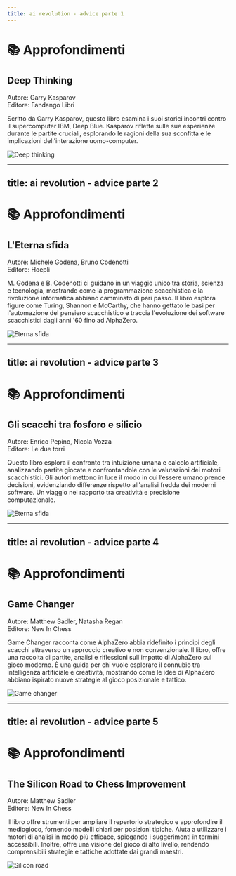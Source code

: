 ```yaml
---
title: ai revolution - advice parte 1
---
```


# 📚 Approfondimenti 

<div class="grid grid-cols-2 gap-8">
  <div class="mt-4">
    <h2 class="text-xl font-semibold text-gray-500">Deep Thinking</h2>
    <p class="mt-2 text-sm text-gray-400">
      <span class="font-semibold">Autore:</span> Garry Kasparov<br>
      <span class="font-semibold">Editore:</span> Fandango Libri
    </p>
    <p class="mt-4 text-base text-gray-600">
      Scritto da Garry Kasparov, questo libro esamina i suoi storici incontri contro il supercomputer IBM, Deep Blue.
      Kasparov riflette sulle sue esperienze durante le partite cruciali, esplorando le ragioni della sua sconfitta e le implicazioni dell'interazione uomo-computer.
    </p>
  </div>
  <div class="flex justify-center mt-4">
    <img src="../images/deep-thinking.jpg" alt="Deep thinking" 
      class="max-w-[250px] h-auto rounded-lg shadow-md border border-gray-300" />
  </div>
</div>

<Footer />

---
title: ai revolution - advice parte 2
---

# 📚 Approfondimenti 

<div class="grid grid-cols-2 gap-8">
  <div class="mt-4">
    <h2 class="text-xl font-semibold text-gray-500">L'Eterna sfida</h2>
    <p class="mt-2 text-sm text-gray-400">
      <span class="font-semibold">Autore:</span> Michele Godena, Bruno Codenotti<br>
      <span class="font-semibold">Editore:</span> Hoepli
    </p>
    <p class="mt-4 text-base text-gray-600">
      M. Godena e B. Codenotti ci guidano in un viaggio unico tra storia, scienza e tecnologia, mostrando come la programmazione scacchistica e la rivoluzione informatica abbiano camminato di pari passo. Il libro esplora figure come Turing, Shannon e McCarthy, che hanno gettato le basi per l'automazione del pensiero scacchistico e traccia l'evoluzione dei software scacchistici dagli anni '60 fino ad AlphaZero.
    </p>
  </div>
  <div class="flex justify-center mt-4">
    <img src="../images/eterna-sfida.jpg" alt="Eterna sfida" 
      class="max-w-[250px] h-auto rounded-lg shadow-md border border-gray-300" />
  </div>
</div>

<Footer />

---
title: ai revolution - advice parte 3
---

# 📚 Approfondimenti 

<div class="grid grid-cols-2 gap-8">
  <div class="mt-4">
    <h2 class="text-xl font-semibold text-gray-500">Gli scacchi tra fosforo e silicio</h2>
    <p class="mt-2 text-sm text-gray-400">
      <span class="font-semibold">Autore:</span> Enrico Pepino, Nicola Vozza<br>
      <span class="font-semibold">Editore:</span> Le due torri
    </p>
    <p class="mt-4 text-base text-gray-600">
      Questo libro esplora il confronto tra intuizione umana e calcolo artificiale, analizzando partite giocate e confrontandole con le valutazioni dei motori scacchistici. Gli autori mettono in luce il modo in cui l’essere umano prende decisioni, evidenziando differenze rispetto all'analisi fredda dei moderni software. Un viaggio nel rapporto tra creatività e precisione computazionale.
    </p>
  </div>
  <div class="flex justify-center mt-4">
    <img src="../images/fosforo-silicio.jpg" alt="Eterna sfida" 
      class="max-w-[250px] h-auto rounded-lg shadow-md border border-gray-300" />
  </div>
</div>

<Footer />

---
title: ai revolution - advice parte 4
---

# 📚 Approfondimenti 

<div class="grid grid-cols-2 gap-8">
  <div class="mt-4">
    <h2 class="text-xl font-semibold text-gray-500">Game Changer</h2>
    <p class="mt-2 text-sm text-gray-400">
      <span class="font-semibold">Autore:</span> Matthew Sadler, Natasha Regan <br>
      <span class="font-semibold">Editore:</span> New In Chess
    </p>
    <p class="mt-4 text-base text-gray-600">
      Game Changer racconta come AlphaZero abbia ridefinito i principi degli scacchi attraverso un approccio creativo e non convenzionale. Il libro, offre una raccolta di partite, analisi e riflessioni sull'impatto di AlphaZero sul gioco moderno. È una guida per chi vuole esplorare il connubio tra intelligenza artificiale e creatività, mostrando come le idee di AlphaZero abbiano ispirato nuove strategie al gioco posizionale e tattico.
    </p>
  </div>
  <div class="flex justify-center mt-4">
    <img src="../images/game-changer.jpg" alt="Game changer" 
      class="max-w-[250px] h-auto rounded-lg shadow-md border border-gray-300" />
  </div>
</div>

<Footer />

---
title: ai revolution - advice parte 5
---

# 📚 Approfondimenti

<div class="grid grid-cols-2 gap-8">
  <div class="mt-4">
    <h2 class="text-xl font-semibold text-gray-500">The Silicon Road to Chess Improvement</h2>
    <p class="mt-2 text-sm text-gray-400">
      <span class="font-semibold">Autore:</span> Matthew Sadler <br>
      <span class="font-semibold">Editore:</span> New In Chess
    </p>
    <p class="mt-4 text-base text-gray-600">
       Il libro offre strumenti per ampliare il repertorio strategico e approfondire il mediogioco, fornendo modelli chiari per posizioni tipiche. Aiuta a utilizzare i motori di analisi in modo più efficace, spiegando i suggerimenti in termini accessibili. Inoltre, offre una visione del gioco di alto livello, rendendo comprensibili strategie e tattiche adottate dai grandi maestri.
    </p>
  </div>
  <div class="flex justify-center mt-4">
    <img src="../images/silicon-road.jpg" alt="Silicon road" 
      class="max-w-[250px] h-auto rounded-lg shadow-md border border-gray-300" />
  </div>
</div>

<Footer />